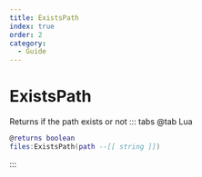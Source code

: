 ```yaml
---
title: ExistsPath
index: true
order: 2
category:
  - Guide
---
```


# ExistsPath
Returns if the path exists or not
::: tabs
@tab Lua
```lua
@returns boolean
files:ExistsPath(path --[[ string ]])
```

:::